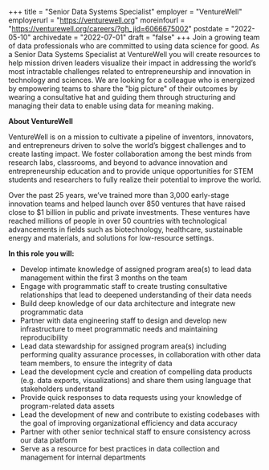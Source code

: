 +++
title = "Senior Data Systems Specialist"
employer = "VentureWell"
employerurl = "https://venturewell.org"
moreinfourl = "https://venturewell.org/careers/?gh_jid=6066675002"
postdate = "2022-05-10"
archivedate = "2022-07-01"
draft = "false"
+++
Join a growing team of data professionals who are committed to using data science for good. As a Senior Data Systems Specialist at VentureWell you will create resources to help mission driven leaders visualize their impact in addressing the world’s most intractable challenges related to entrepreneurship and innovation in technology and sciences. We are looking for a colleague who is energized by empowering teams to share the "big picture" of their outcomes by wearing a consultative hat and guiding them through structuring and managing their data to enable using data for meaning making.

**About VentureWell**

VentureWell is on a mission to cultivate a pipeline of inventors, innovators, and entrepreneurs driven to solve the world’s biggest challenges and to create lasting impact. We foster collaboration among the best minds from research labs, classrooms, and beyond to advance innovation and entrepreneurship education and to provide unique opportunities for STEM students and researchers to fully realize their potential to improve the world.

Over the past 25 years, we’ve trained more than 3,000 early-stage innovation teams and helped launch over 850 ventures that have raised close to $1 billion in public and private investments. These ventures have reached millions of people in over 50 countries with technological advancements in fields such as biotechnology, healthcare, sustainable energy and materials, and solutions for low-resource settings. 

**In this role you will:**

- Develop intimate knowledge of assigned program area(s) to lead data management within the first 3 months on the team  
- Engage with programmatic staff to create trusting consultative relationships that lead to deepened understanding of their data needs
- Build deep knowledge of our data architecture and integrate new programmatic data
- Partner with data engineering staff to design and develop new infrastructure to meet programmatic needs and maintaining reproducibility
- Lead data stewardship for assigned program area(s) including performing quality assurance processes, in collaboration with other data team members, to ensure the integrity of data
- Lead the development cycle and creation of compelling data products (e.g. data exports, visualizations) and share them using language that stakeholders understand
- Provide quick responses to data requests using your knowledge of program-related data assets
- Lead the development of new and contribute to existing codebases with the goal of improving organizational efficiency and data accuracy
- Partner with other senior technical staff to ensure consistency across our data platform
- Serve as a resource for best practices in data collection and management for internal departments  
